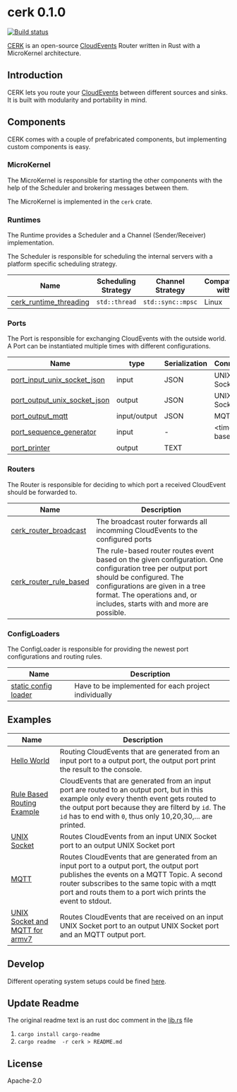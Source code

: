 # cerk 0.1.0

[![Build status](https://badge.buildkite.com/4494e29d5f2c47e3fe998af46dff78a447800a76a68024e392.svg?branch=master)](https://buildkite.com/ce-rust/cerk)

[CERK](https://github.com/ce-rust/cerk) is an open-source [CloudEvents](https://github.com/cloudevents/spec) Router written in Rust with a MicroKernel architecture.

## Introduction

CERK lets you route your [CloudEvents](https://github.com/cloudevents/spec) between different sources and sinks.
It is built with modularity and portability in mind.

## Components

CERK comes with a couple of prefabricated components, but implementing custom components is easy.

### MicroKernel

The MicroKernel is responsible for starting the other components with the help of the Scheduler and brokering messages between them.

The MicroKernel is implemented in the `cerk` crate.

### Runtimes

The Runtime provides a Scheduler and a Channel (Sender/Receiver) implementation.

The Scheduler is responsible for scheduling the internal servers with a platform specific scheduling strategy.

| Name                                                 | Scheduling Strategy | Channel Strategy    | Compatible with |
|------------------------------------------------------|---------------------|---------------------|-----------------|
| [cerk_runtime_threading](./cerk_runtime_threading/)  | `std::thread`       | `std::sync::mpsc`   | Linux           |

### Ports

The Port is responsible for exchanging CloudEvents with the outside world.
A Port can be instantiated multiple times with different configurations.

| Name                                                     | type          | Serialization    | Connection     |
|----------------------------------------------------------|---------------|------------------|----------------|
| [port_input_unix_socket_json](./cerk_port_unix_socket/)  | input         | JSON             | UNIX Socket    |
| [port_output_unix_socket_json](./cerk_port_unix_socket/) | output        | JSON             | UNIX Socket    |
| [port_output_mqtt](./cerk_port_mqtt/)                    | input/output  | JSON             | MQTT           |
| [port_sequence_generator](./cerk_port_dummies/)          | input         | -                | \<time based\> |
| [port_printer](./cerk_port_dummies/)                     | output        | TEXT             |                |

### Routers

The Router is responsible for deciding to which port a received CloudEvent should be forwarded to.

| Name                                                     | Description                        |
|----------------------------------------------------------|------------------------------------|
| [cerk_router_broadcast](./cerk_router_broadcast/)        | The broadcast router forwards all incomming CloudEvents to the configured ports |
| [cerk_router_rule_based](./cerk_router_rule_based/)      | The rule-based router routes event based on the given configuration. One configuration tree per output port should be configured. The configurations are given in a tree format. The operations and, or includes, starts with and more are possible. |

### ConfigLoaders

The ConfigLoader is responsible for providing the newest port configurations and routing rules.

| Name                                                             | Description                                          |
|------------------------------------------------------------------|------------------------------------------------------|
| [static config loader](./examples/src/hello_world/main.rs)       | Have to be implemented for each project individually |

## Examples

| Name                                                             | Description                        |
|------------------------------------------------------------------|------------------------------------|
| [Hello World](./examples/src/hello_world/)                       | Routing CloudEvents that are generated from an input port to a output port, the output port print the result to the console. |
| [Rule Based Routing Example](./examples/src/rule_based_routing/) | CloudEvents that are generated from an input port are routed to an output port, but in this example only every thenth event gets routed to the output port because they are filterd by `id`. The `id` has to end with `0`, thus only 10,20,30,... are printed. |
| [UNIX Socket](./examples/src/unix_socket/)                       | Routes CloudEvents from an input UNIX Socket port to an output UNIX Socket port |
| [MQTT](./examples/src/sequence_to_mqtt/)                         | Routes CloudEvents that are generated from an input port to a output port, the output port publishes the events on a MQTT Topic. A second router subscribes to the same topic with a mqtt port and routs them to a port wich prints the event to stdout. |
| [UNIX Socket and MQTT for armv7](./examples/src/unix_socket_and_mqtt_on_armv7/) | Routes CloudEvents that are received on an input UNIX Socket port to an output UNIX Socket port and an MQTT output port. |

## Develop

Different operating system setups could be fined [here](https://github.com/ce-rust/cerk/tree/master/setup).


## Update Readme

The original readme text is an rust doc comment in the [lib.rs](./cloudevents/src/lib.rs) file

1. `cargo install cargo-readme`
2. `cargo readme  -r cerk > README.md`

## License

Apache-2.0
